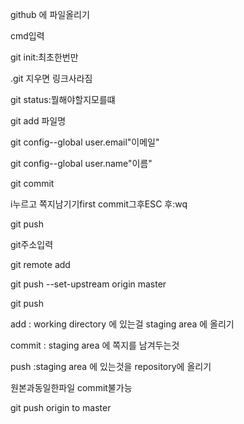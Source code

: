 github 에 파일올리기

cmd입력

git init:최초한번만

.git 지우면 링크사라짐

git status:뭘해야할지모를떄

git add 파일명

git config--global user.email"이메일"

git config--global user.name"이름"

git commit

i누르고 쪽지남기기first commit그후ESC 후:wq

git push

git주소입력

git remote add <name> <url>

git push --set-upstream origin master

git push

add : working directory 에 있는걸 staging area 에 올리기

commit : staging area 에 쪽지를 남겨두는것

push :staging area 에 있는것을 repository에 올리기

원본과동일한파일 commit불가능



git push origin to master